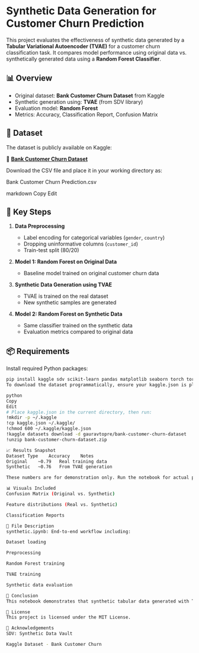 # Synthetic Data Generation for Customer Churn Prediction

This project evaluates the effectiveness of synthetic data generated by a **Tabular Variational Autoencoder (TVAE)** for a customer churn classification task. It compares model performance using original data vs. synthetically generated data using a **Random Forest Classifier**.

## 📊 Overview

- Original dataset: **Bank Customer Churn Dataset** from Kaggle  
- Synthetic generation using: **TVAE** (from SDV library)  
- Evaluation model: **Random Forest**  
- Metrics: Accuracy, Classification Report, Confusion Matrix

## 📁 Dataset

The dataset is publicly available on Kaggle:

🔗 **[Bank Customer Churn Dataset](https://www.kaggle.com/datasets/gauravtopre/bank-customer-churn-dataset)**

Download the CSV file and place it in your working directory as:

Bank Customer Churn Prediction.csv

markdown
Copy
Edit

## 🧠 Key Steps

1. **Data Preprocessing**  
   - Label encoding for categorical variables (`gender`, `country`)  
   - Dropping uninformative columns (`customer_id`)  
   - Train-test split (80/20)

2. **Model 1: Random Forest on Original Data**  
   - Baseline model trained on original customer churn data

3. **Synthetic Data Generation using TVAE**  
   - TVAE is trained on the real dataset  
   - New synthetic samples are generated

4. **Model 2: Random Forest on Synthetic Data**  
   - Same classifier trained on the synthetic data  
   - Evaluation metrics compared to original data

## 📦 Requirements

Install required Python packages:

```bash
pip install kaggle sdv scikit-learn pandas matplotlib seaborn torch torchvision torchaudio
To download the dataset programmatically, ensure your kaggle.json is placed correctly:

python
Copy
Edit
# Place kaggle.json in the current directory, then run:
!mkdir -p ~/.kaggle
!cp kaggle.json ~/.kaggle/
!chmod 600 ~/.kaggle/kaggle.json
!kaggle datasets download -d gauravtopre/bank-customer-churn-dataset
!unzip bank-customer-churn-dataset.zip

📈 Results Snapshot
Dataset Type	Accuracy	Notes
Original	~0.79	Real training data
Synthetic	~0.76	From TVAE generation

These numbers are for demonstration only. Run the notebook for actual performance results.

📊 Visuals Included
Confusion Matrix (Original vs. Synthetic)

Feature distributions (Real vs. Synthetic)

Classification Reports

🧪 File Description
synthetic.ipynb: End-to-end workflow including:

Dataset loading

Preprocessing

Random Forest training

TVAE training

Synthetic data evaluation

📌 Conclusion
This notebook demonstrates that synthetic tabular data generated with TVAE can closely match the performance of models trained on real data. This has useful applications in privacy-preserving data sharing and model development.

📜 License
This project is licensed under the MIT License.

🙌 Acknowledgements
SDV: Synthetic Data Vault

Kaggle Dataset - Bank Customer Churn
